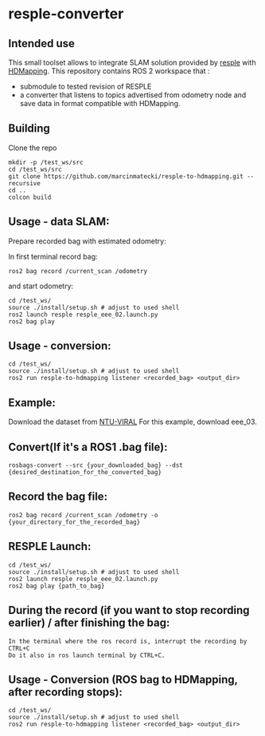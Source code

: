 # resple-converter

## Intended use 

This small toolset allows to integrate SLAM solution provided by [resple](https://github.com/ASIG-X/RESPLE) with [HDMapping](https://github.com/MapsHD/HDMapping).
This repository contains ROS 2 workspace that :
  - submodule to tested revision of RESPLE
  - a converter that listens to topics advertised from odometry node and save data in format compatible with HDMapping.

## Building

Clone the repo
```shell
mkdir -p /test_ws/src
cd /test_ws/src
git clone https://github.com/marcinmatecki/resple-to-hdmapping.git --recursive
cd ..
colcon build
```

## Usage - data SLAM:

Prepare recorded bag with estimated odometry:

In first terminal record bag:
```shell
ros2 bag record /current_scan /odometry
```

and start odometry:
```shell 
cd /test_ws/
source ./install/setup.sh # adjust to used shell
ros2 launch resple resple_eee_02.launch.py
ros2 bag play 
```

## Usage - conversion:

```shell
cd /test_ws/
source ./install/setup.sh # adjust to used shell
ros2 run resple-to-hdmapping listener <recorded_bag> <output_dir>
```

## Example:

Download the dataset from [NTU-VIRAL](https://ntu-aris.github.io/ntu_viral_dataset/)
For this example, download eee_03.

## Convert(If it's a ROS1 .bag file):

```shell
rosbags-convert --src {your_downloaded_bag} --dst {desired_destination_for_the_converted_bag}
```

## Record the bag file:

```shell
ros2 bag record /current_scan /odometry -o {your_directory_for_the_recorded_bag}
```

## RESPLE Launch:

```shell
cd /test_ws/
source ./install/setup.sh # adjust to used shell
ros2 launch resple resple_eee_02.launch.py
ros2 bag play {path_to_bag}
```

## During the record (if you want to stop recording earlier) / after finishing the bag:

```shell
In the terminal where the ros record is, interrupt the recording by CTRL+C
Do it also in ros launch terminal by CTRL+C.
```

## Usage - Conversion (ROS bag to HDMapping, after recording stops):

```shell
cd /test_ws/
source ./install/setup.sh # adjust to used shell
ros2 run resple-to-hdmapping listener <recorded_bag> <output_dir>
```